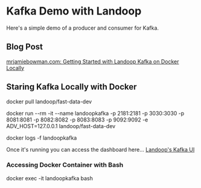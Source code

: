# Kafka Demo with Landoop
Here's a simple demo of a producer and consumer for Kafka.

## Blog Post
[mrjamiebowman.com: Getting Started with Landoop Kafka on Docker Locally](https://www.mrjamiebowman.com/software-development/getting-started-with-landoop-kafka-on-docker-locally/)

## Staring Kafka Locally with Docker
docker pull landoop/fast-data-dev
	
docker run --rm -it --name landoopkafka -p 2181:2181 -p 3030:3030 -p 8081:8081 -p 8082:8082 -p 8083:8083 -p 9092:9092 -e ADV_HOST=127.0.0.1 landoop/fast-data-dev

docker logs -f landoopkafka

Once it's running you can access the dashboard here... [Landoop's Kafka UI](http://127.0.0.1:3030/)

### Accessing Docker Container with Bash
docker exec -it landoopkafka bash
